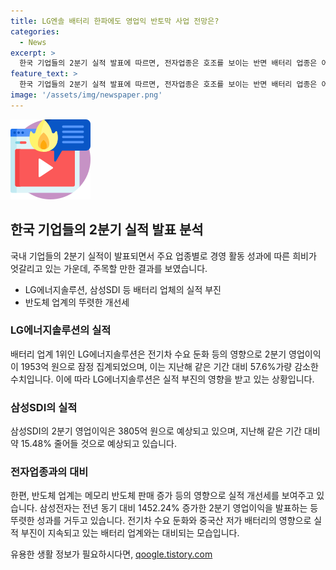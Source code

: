 ```yaml
---
title: LG엔솔 배터리 한파에도 영업익 반토막 사업 전망은?
categories:
  - News
excerpt: >
  한국 기업들의 2분기 실적 발표에 따르면, 전자업종은 호조를 보이는 반면 배터리 업종은 어려움을 겪고 있다. LG에너지솔루션의 영업이익은 큰 폭으로 감소했으며, 삼성SDI와 SK이노베이션도 실적 부진이 예상된다. 특히 중국산 저가 배터리의 공세와 전기차 수요의 둔화로 배터리 업계의 어려움이 지속될 것으로 보인다. 하지만, 전자업종에서는 삼성전자가 메모리 반도체의 판매 증가 등으로 큰 폭의 영업이익을 기록하며 호조를 보이고 있다.
feature_text: >
  한국 기업들의 2분기 실적 발표에 따르면, 전자업종은 호조를 보이는 반면 배터리 업종은 어려움을 겪고 있다. LG에너지솔루션의 영업이익은 큰 폭으로 감소했으며, 삼성SDI와 SK이노베이션도 실적 부진이 예상된다. 특히 중국산 저가 배터리의 공세와 전기차 수요의 둔화로 배터리 업계의 어려움이 지속될 것으로 보인다. 하지만, 전자업종에서는 삼성전자가 메모리 반도체의 판매 증가 등으로 큰 폭의 영업이익을 기록하며 호조를 보이고 있다.
image: '/assets/img/newspaper.png'
---
```


<p><img src="/assets/img/news.png" alt="rentncar 속보" /></p>

<h2 data-ke-size="size26">한국 기업들의 2분기 실적 발표 분석</h2>

<p>국내 기업들의 2분기 실적이 발표되면서 주요 업종별로 경영 활동 성과에 따른 희비가 엇갈리고 있는 가운데, 주목할 만한 결과를 보였습니다.</p>

<ul>
  <li>LG에너지솔루션, 삼성SDI 등 배터리 업체의 실적 부진</li>
  <li>반도체 업계의 뚜렷한 개선세</li>
</ul>

<h3 data-ke-size="size24">LG에너지솔루션의 실적</h3>

<p>배터리 업계 1위인 LG에너지솔루션은 전기차 수요 둔화 등의 영향으로 2분기 영업이익이 1953억 원으로 잠정 집계되었으며, 이는 지난해 같은 기간 대비 57.6%가량 감소한 수치입니다. 이에 따라 LG에너지솔루션은 실적 부진의 영향을 받고 있는 상황입니다.</p>

<h3 data-ke-size="size24">삼성SDI의 실적</h3>

<p>삼성SDI의 2분기 영업이익은 3805억 원으로 예상되고 있으며, 지난해 같은 기간 대비 약 15.48% 줄어들 것으로 예상되고 있습니다.</p>

<h3 data-ke-size="size24">전자업종과의 대비</h3>

<p>한편, 반도체 업계는 메모리 반도체 판매 증가 등의 영향으로 실적 개선세를 보여주고 있습니다. 삼성전자는 전년 동기 대비 1452.24% 증가한 2분기 영업이익을 발표하는 등 뚜렷한 성과를 거두고 있습니다.
전기차 수요 둔화와 중국산 저가 배터리의 영향으로 실적 부진이 지속되고 있는 배터리 업계와는 대비되는 모습입니다.</p>
유용한 생활 정보가 필요하시다면, <a href="https://qoogle.tistory.com" rel="dofollow">qoogle.tistory.com</a>


